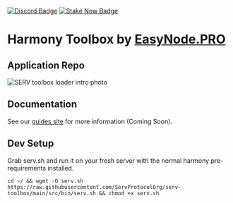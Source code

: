 [![Discord Badge](https://img.shields.io/badge/chat-discord-purple?logo=discord)](https://discord.gg/Rcz5T6D9CV)
[![Stake Now Badge](https://img.shields.io/badge/stake-harmony-brightgreen)](https://bit.ly/easynode)

# Harmony Toolbox by [EasyNode.PRO](http://EasyNode.PRO "EasyNode.PRO")

## Application Repo

![SERV toolbox loader intro photo](https://guides.easynode.pro/_next/image?url=%2F_next%2Fstatic%2Fmedia%2Fserv_logo.92eb40c5.png&w=1080&q=75)

## Documentation

See our [guides site](https://guides.easynode.pro/serv/toolbox) for more information (Coming Soon).

## Dev Setup
Grab serv.sh and run it on your fresh server with the normal harmony pre-requirements installed.

```
cd ~/ && wget -O serv.sh https://raw.githubusercontent.com/ServProtocolOrg/serv-toolbox/main/src/bin/serv.sh && chmod +x serv.sh
```